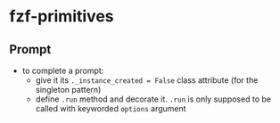 # fzf-primitives

## Prompt

- to complete a prompt:
  - give it its `._instance_created = False` class attribute (for the singleton pattern)
  - define `.run` method and decorate it. `.run` is only supposed to be called with keyworded `options` argument
